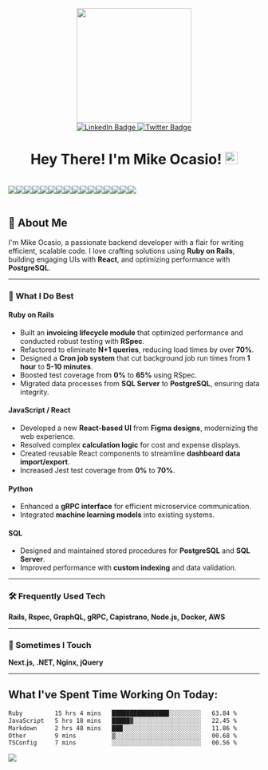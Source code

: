 
<div id="header" align="center">
  <img src="https://media.giphy.com/media/836HiJc7pgzy8iNXCn/giphy.gif" width="230" />
</div>


<div id="badges" align="center">
  <a href="https://www.linkedin.com/in/michael-ocasio/">
    <img src="https://img.shields.io/badge/LinkedIn-blue?style=for-the-badge&logo=linkedin&logoColor=white" alt="LinkedIn Badge"/>
  </a>
  <a href="https://twitter.com/Michael_Ocasio1">
    <img src="https://img.shields.io/badge/Twitter-blue?style=for-the-badge&logo=twitter&logoColor=white" alt="Twitter Badge"/>
  </a>
</div>

<div align="center">
<img src="https://komarev.com/ghpvc/?username=MikeOcasio&style=flat-square&color=blue" alt=""/>
</div>

<h1 align="center">
  Hey There! I'm Mike Ocasio!
  <img src="https://media.giphy.com/media/hvRJCLFzcasrR4ia7z/giphy.gif" width="25px"/>
</h1>

<br>
  <div style="display:flex;">
  <img src="https://img.shields.io/badge/Python-3776AB?style=for-the-badge&logo=python&logoColor=white">
  <img src="https://img.shields.io/badge/JavaScript-323330?style=for-the-badge&logo=javascript&logoColor=F7DF1E">
  <img src="https://img.shields.io/badge/Ruby-000000?style=for-the-badge&logo=Ruby&logoColor=red">
  <img src="https://img.shields.io/badge/HTML5-E34F26?style=for-the-badge&logo=html5&logoColor=white">
  <img src="https://img.shields.io/badge/CSS3-1572B6?style=for-the-badge&logo=css3&logoColor=white">
  <img src="https://img.shields.io/badge/json-5E5C5C?style=for-the-badge&logo=json&logoColor=white">
  <img src="https://img.shields.io/badge/MongoDB-339939?style=for-the-badge&logo=mongodb&logoColor=white">
  <img src="https://img.shields.io/badge/Postgresql-20235A?style=for-the-badge&logo=postgresql&logoColor=blue">
  <img src="https://img.shields.io/badge/Node.js-339933?style=for-the-badge&logo=nodedotjs&logoColor=white">
  <img src="https://img.shields.io/badge/npm-CB3837?style=for-the-badge&logo=npm&logoColor=white">
  <img src="https://img.shields.io/badge/Markdown-000000?style=for-the-badge&logo=markdown&logoColor=white">
  <img src="https://img.shields.io/badge/Django-339933?style=for-the-badge&logo=django&logoColor=white">
  <img src="https://img.shields.io/badge/React-20232A?style=for-the-badge&logo=react&logoColor=61DAFB">
  <img src="https://img.shields.io/badge/Git-F05032?style=for-the-badge&logo=git&logoColor=white">
  <img src="https://img.shields.io/badge/Mui-3776AB?style=for-the-badge&logo=mui&logoColor=white">
  <img src="https://img.shields.io/badge/Go-00ADD8?style=for-the-badge&logo=go&logoColor=white">

  </div>
<br>

## 🚀 About Me
I'm Mike Ocasio, a passionate backend developer with a flair for writing efficient, scalable code. I love crafting solutions using **Ruby on Rails**, building engaging UIs with **React**, and optimizing performance with **PostgreSQL**.

---

### 🔧 What I Do Best

#### **Ruby on Rails**
- Built an **invoicing lifecycle module** that optimized performance and conducted robust testing with **RSpec**.
- Refactored to eliminate **N+1 queries**, reducing load times by over **70%**.
- Designed a **Cron job system** that cut background job run times from **1 hour** to **5-10 minutes**.
- Boosted test coverage from **0%** to **65%** using RSpec.
- Migrated data processes from **SQL Server** to **PostgreSQL**, ensuring data integrity.

#### **JavaScript / React**
- Developed a new **React-based UI** from **Figma designs**, modernizing the web experience.
- Resolved complex **calculation logic** for cost and expense displays.
- Created reusable React components to streamline **dashboard data import/export**.
- Increased Jest test coverage from **0%** to **70%**.

#### **Python**
- Enhanced a **gRPC interface** for efficient microservice communication.
- Integrated **machine learning models** into existing systems.

#### **SQL**
- Designed and maintained stored procedures for **PostgreSQL** and **SQL Server**.
- Improved performance with **custom indexing** and data validation.

---

### 🛠️ Frequently Used Tech
**Rails, Rspec, GraphQL, gRPC, Capistrano, Node.js, Docker, AWS**

---

### 🌟 Sometimes I Touch
**Next.js, .NET, Nginx, jQuery**

---
 

## What I've Spent Time Working On Today:

<!--START_SECTION:waka-->

```txt
Ruby         15 hrs 4 mins   ████████████████░░░░░░░░░   63.84 %
JavaScript   5 hrs 18 mins   █████▓░░░░░░░░░░░░░░░░░░░   22.45 %
Markdown     2 hrs 48 mins   ███░░░░░░░░░░░░░░░░░░░░░░   11.86 %
Other        9 mins          ▒░░░░░░░░░░░░░░░░░░░░░░░░   00.68 %
TSConfig     7 mins          ░░░░░░░░░░░░░░░░░░░░░░░░░   00.56 %
```

<!--END_SECTION:waka-->

<div id="footer" >
  <img src="https://raw.githubusercontent.com/trinib/trinib/82213791fa9ff58d3ca768ddd6de2489ec23ffca/images/footer.svg"/>
</div>


